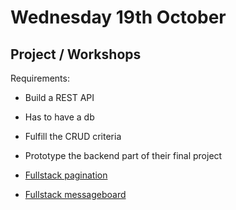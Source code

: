 # Wednesday 19th October

## Project / Workshops

Requirements:
- Build a REST API
- Has to have a db
- Fulfill the CRUD criteria

- Prototype the backend part of their final project
- [Fullstack pagination](https://github.com/DigitalCareerInstitute/BE-Fullstack-Pagination)
- [Fullstack messageboard](https://github.com/DigitalCareerInstitute/BE-Fullstack-Messageboard)
